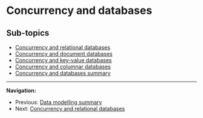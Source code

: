 # Concurrency and databases

## Sub-topics

- [Concurrency and relational databases](./concurrency-relational-dbs.md)
- [Concurrency and document databases](./concurrency-document-dbs.md)
- [Concurrency and key-value databases](./concurrency-key-value-dbs.md)
- [Concurrency and columnar databases](./concurrency-columnar-dbs.md)
- [Concurrency and databases summary](./concurrency-and-dbs-summary.md)

---

**Navigation:**

- Previous: [Data modelling summary](./data-modelling-summary.md)
- Next: [Concurrency and relational databases](./concurrency-relational-dbs.md)
